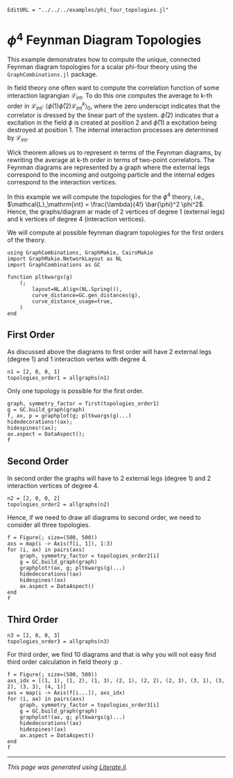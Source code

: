 ```@meta
EditURL = "../../../examples/phi_four_topologies.jl"
```

# $ϕ^4$ Feynman Diagram Topologies

This example demonstrates how to compute the unique, connected Feynman diagram topologies
for a scalar phi-four theory using the `GraphCombinations.jl` package.

In field theory one often want to compute the correlation function of some interaction lagrangian $\mathcal{L}_\mathrm{int}$. To do this one computes the average to k-th order in $\mathcal{L}_\mathrm{int}$: $\langle \phi(1) \bar{\phi}(2) \mathcal{L}_\mathrm{int}^k \rangle_0$, where the zero underscipt indicates that the correlator is dressed by the linear part of the system. $\bar{\phi}(2)$ indicates that a excitation in the field $\phi$ is created at position 2 and $\bar{\phi}(1)$ a excitation being destroyed at position 1. The internal interaction processes are determined by $\mathcal{L}_\mathrm{int}$.

Wick theorem allows us to represent in terms of the Feynman diagrams, by rewriting the average at k-th order in terms of two-point correlators. The Feynman diagrams are represented by a graph where the external legs correspond to the incoming and outgoing particle and the internal edges correspond to the interaction vertices.

In this example we will compute the topologies for the $\phi^4$ theory, i.e., $\mathcal{L}_\mathrm{int} = \frac{\lambda}{4!} \bar{\phi}^2 \phi^2$. Hence, the graphs/diagram ar made of 2 vertices of degree 1 (external legs) and k vertices of degree 4 (interaction vertices).

We will compute al possible feynman diagram topologies for the first orders of the theory.

````@example phi_four_topologies
using GraphCombinations, GraphMakie, CairoMakie
import GraphMakie.NetworkLayout as NL
import GraphCombinations as GC

function pltkwargs(g)
    (;
        layout=NL.Align(NL.Spring()),
        curve_distance=GC.gen_distances(g),
        curve_distance_usage=true,
    )
end
````

## First Order
As discussed above the diagrams to first order will have 2 external legs (degree 1) and 1 interaction vertex with degree 4.

````@example phi_four_topologies
n1 = [2, 0, 0, 1]
topologies_order1 = allgraphs(n1)
````

Only one topology is possible for the first order.

````@example phi_four_topologies
graph, symmetry_factor = first(topologies_order1)
g = GC.build_graph(graph)
f, ax, p = graphplot(g; pltkwargs(g)...)
hidedecorations!(ax);
hidespines!(ax);
ax.aspect = DataAspect();
f
````

## Second Order

In second order the graphs will have to 2 external legs (degree 1) and 2 interaction vertices of degree 4.

````@example phi_four_topologies
n2 = [2, 0, 0, 2]
topologies_order2 = allgraphs(n2)
````

Hence, if we need to draw all diagrams to second order, we need to consider all three topologies.

````@example phi_four_topologies
f = Figure(; size=(500, 500))
axs = map(i -> Axis(f[i, 1]), 1:3)
for (i, ax) in pairs(axs)
    graph, symmetry_factor = topologies_order2[i]
    g = GC.build_graph(graph)
    graphplot!(ax, g; pltkwargs(g)...)
    hidedecorations!(ax)
    hidespines!(ax)
    ax.aspect = DataAspect()
end
f
````

## Third Order

````@example phi_four_topologies
n3 = [2, 0, 0, 3]
topologies_order3 = allgraphs(n3)
````

For third order, we find 10 diagrams and that is why you will not easy find third order calculation in field theory :p .

````@example phi_four_topologies
f = Figure(; size=(500, 500))
axs_idx = [(1, 1), (1, 2), (1, 3), (2, 1), (2, 2), (2, 3), (3, 1), (3, 2), (3, 3), (4, 1)]
axs = map(i -> Axis(f[i...]), axs_idx)
for (i, ax) in pairs(axs)
    graph, symmetry_factor = topologies_order3[i]
    g = GC.build_graph(graph)
    graphplot!(ax, g; pltkwargs(g)...)
    hidedecorations!(ax)
    hidespines!(ax)
    ax.aspect = DataAspect()
end
f
````

---

*This page was generated using [Literate.jl](https://github.com/fredrikekre/Literate.jl).*

